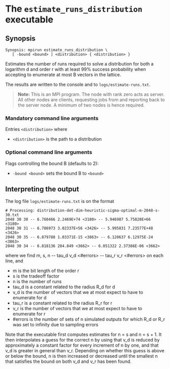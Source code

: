 # The <code>estimate_runs_distribution</code> executable

## Synopsis
```console
Synopsis: mpirun estimate_runs_distribution \
   [ -bound <bound> ] <distribution> { <distribution> }
```

Estimates the number of runs required to solve a distribution for both a logarithm d and order r with at least 99% success probability when accepting to enumerate at most B vectors in the lattice.

The results are written to the console and to <code>logs/estimate-runs.txt</code>.

> <b>Note:</b> This is an MPI program. The node with rank zero acts as server. All other nodes are clients, requesting jobs from and reporting back to the server node. A minimum of two nodes is hence required.

### Mandatory command line arguments
Entries <code>\<distribution\></code> where
- <code>\<distribution\></code> is the path to a distribution

### Optional command line arguments
Flags controlling the bound B (defaults to 2):
- <code>-bound <bound\></code> sets the bound B to <code>\<bound\></code>

## Interpreting the output
The log file <code>logs/estimate-runs.txt</code> is on the format
```
# Processing: distribution-det-dim-heuristic-sigma-optimal-m-2048-s-30.txt
2048 30 30 -- 6.760466 2.2469E+74 <3180> -- 5.946987 5.75828E+66 <3180>
2048 30 31 -- 6.786973 3.02337E+56 <3426> -- 5.995831 7.23577E+48 <3426>
2048 30 35 -- 6.879788 1.03371E-15 <3863> -- 6.120637 6.12975E-24 <3863>
2048 30 34 -- 6.818136 284.849 <3662> -- 6.051322 2.37386E-06 <3662>
```
where we find m, s, n -- tau_d v_d \<#errors\> -- tau_r v_r \<#errors\> on each line, and 
- m is the bit length of the order r
- s is the tradeoff factor
- n is the number of runs
- tau_d is a constant related to the radius R_d for d
- v_d is the number of vectors that we at most expect to have to enumerate for d
- tau_r is a constant related to the radius R_r for r
- v_r is the number of vectors that we at most expect to have to enumerate for r
- #errors is the number of sets of n simulated outputs for which R_d or R_r was set to infinity due to sampling errors

Note that the executable first computes estimates for n = s and n = s + 1. It then interpolates a guess for the correct n by using that v_d is reduced by approximately a constant factor for every increment of n by one, and that v_d is greater in general than v_r. Depending on whether this guess is above or below the bound, n is then increased or decreased until the smallest n that satisfies the bound on both v_d and v_r has been found.
